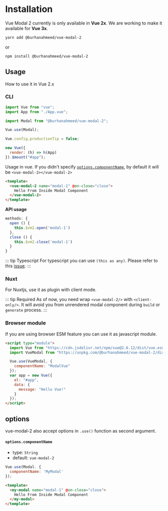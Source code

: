 # Installation

Vue Modal 2 currently is only available in __Vue 2x__. We are working to make it available for __Vue 3x__.

```bash
yarn add @burhanahmeed/vue-modal-2
```
or
```bash
npm install @burhanahmeed/vue-modal-2
```

## Usage
How to use it in Vue 2.x

### CLI

```javascript
import Vue from "vue";
import App from "./App.vue";

import Modal from "@burhanahmeed/vue-modal-2";

Vue.use(Modal);

Vue.config.productionTip = false;

new Vue({
  render: (h) => h(App)
}).$mount("#app");
```

Usage in vue. If you didn't specify [`options.componentName`](#options-componentname), by default it will be `<vue-modal-2></vue-modal-2>`
```html
<template>
  <vue-modal-2 name="modal-1" @on-close="close">
    Hello From Inside Modal Component
  </vue-modal-2>
</template>
```

__API usage__
```javascript
methods: {
  open () {
    this.$vm2.open('modal-1')
  },
  close () {
    this.$vm2.close('modal-1')
  }
}
```

::: tip Typescript
For typescript you can use `(this as any)`.
Please refer to this [issue](https://github.com/burhanahmeed/vue-modal-2/issues/2).
:::

### Nuxt

For Nuxtjs, use it as plugin with client mode.

::: tip Required
As of now, you need wrap `<vue-modal-2/>` with `<client-only/>`. It will avoid you from unrendered modal component during `build` or `generate` process.
:::

### Browser module

If you are using browser ESM feature you can use it as javascript module.

```html
<script type="module">
  import Vue from "https://cdn.jsdelivr.net/npm/vue@2.6.12/dist/vue.esm.browser.js";
  import VueModal from "https://unpkg.com/@burhanahmeed/vue-modal-2/dist/vue-modal-2.esm.js";

  Vue.use(VueModal, {
    componentName: "ModalVue"
  });
  var app = new Vue({
    el: "#app",
    data: {
      message: "Hello Vue!"
    }
  });
</script>
```

## options

vue-modal-2 also accept options in `.use()` function as second argument.

#### `options.componentName`
- type: `String`
- default: `vue-modal-2`

```javascript
Vue.use(Modal. {
  componentName: 'MyModal'
});
```
```html
<template>
  <my-modal name="modal-1" @on-close="close">
    Hello From Inside Modal Component
  </my-modal>
</template>
```

